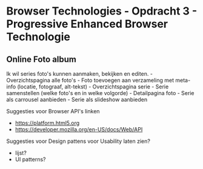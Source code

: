 # Browser Technologies - Opdracht 3 - Progressive Enhanced Browser Technologie

## Online Foto album

Ik wil series foto's kunnen aanmaken, bekijken en editen.
	-	Overzichtspagina alle foto's
	-	Foto toevoegen aan verzameling met meta-info (locatie, fotograaf, alt-tekst)
	-	Overzichtspagina serie
	-	Serie samenstellen (welke foto's en in welke volgorde)
	-	Detailpagina foto
	-	Serie als carrousel aanbieden
	-	Serie als slideshow aanbieden

Suggesties voor Browser API's linken 
- https://platform.html5.org
- https://developer.mozilla.org/en-US/docs/Web/API

Suggesties voor Design pattens voor Usability laten zien?
- lijst?
- UI patterns?